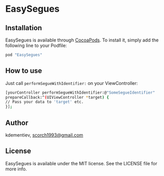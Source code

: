 # EasySegues

## Installation

EasySegues is available through [CocoaPods](http://cocoapods.org). To install
it, simply add the following line to your Podfile:

```sh
pod "EasySegues"
```

## How to use

Just call `performSegueWithIdentifier:` on your ViewController:


```sh
[yourController performSegueWithIdentifier:@"SomeSegueIdentifier"
prepareCallback:^(UIViewController *target) {
// Pass your data to 'target' etc.
}];
```

## Author

kdementiev, scorch1993@gmail.com

## License

EasySegues is available under the MIT license. See the LICENSE file for more info.
